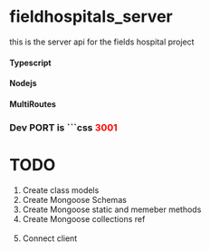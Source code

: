 # fieldhospitals_server

this is the server api for the fields hospital project

#### Typescript

#### Nodejs

#### MultiRoutes

### Dev PORT is ```css <font color='red'> 3001 </font>

# TODO

<ol>
<li>Create class models</li>
<li>Create Mongoose Schemas</li>
<li>Create Mongoose static and memeber methods</li>
<li>Create Mongoose collections ref</li>
<br />
<li>Connect client</li>
</ol>
